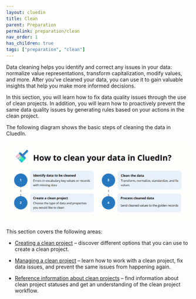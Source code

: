 ```yaml
---
layout: cluedin
title: Clean
parent: Preparation
permalink: preparation/clean
nav_order: 1
has_children: true
tags: ["preparation", "clean"]
---
```


Data cleaning helps you identify and correct any issues in your data: normalize value representations, transform capitalization, modify values, and more. After you've cleaned your data, you can use it to gain valuable insights that help you make more informed decisions.

In this section, you will learn how to fix data quality issues through the use of clean projects. In addition, you will learn how to proactively prevent the same data quality issues by generating rules based on your actions in the clean project.

The following diagram shows the basic steps of cleaning the data in CluedIn.

![clean-1.gif](../../assets/images/preparation/clean/clean-1.gif)

This section covers the following areas:

- [Creating a clean project](/preparation/clean/create-clean-project) – discover different options that you can use to create a clean project.

- [Managing a clean project](/preparation/clean/manage-clean-project) – learn how to work with a clean project, fix data issues, and prevent the same issues from happening again.

- [Reference information about clean projects](/preparation/clean/clean-reference) – find information about clean project statuses and get an understanding of the clean project workflow.